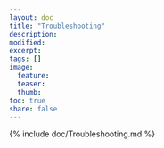 ```yaml
---
layout: doc
title: "Troubleshooting"
description:
modified:
excerpt:
tags: []
image:
  feature:
  teaser:
  thumb:
toc: true
share: false
---
```


{% include doc/Troubleshooting.md %}
